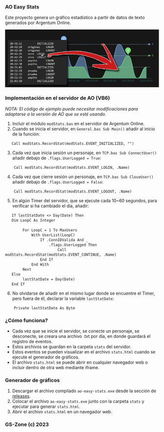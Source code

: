 ### AO Easy Stats

Este proyecto genera un gráfico estadístico a partir de datos de texto generados por Argentum Online.

![Image](https://raw.githubusercontent.com/jonathanhecl/ao-easy-stats/main/portada.png)

### Implementación en el servidor de AO (VB6)

_NOTA: El código de ejemplo puede necesitar modificaciones para adaptarse a la versión de AO que se esté usando._

1. Incluir el módulo `modStats.bas` en el servidor de Argentum Online.
2. Cuando se inicia el servidor, en `General.bas Sub Main()` añadir al inicio de la función:
````
   Call modStats.RecordStat(modStats.EVENT_INITIALIZED, "")
````
3. Cada vez que inicia sesión un personaje, en `TCP.bas Sub ConnectUser()` añadir debajo de `.flags.UserLogged = True`:
````
    Call modStats.RecordStat(modStats.EVENT_LOGIN, .Name)
````
4. Cada vez que cierre sesión un personaje, en `TCP.bas Sub CloseUser()` añadir debajo de `.flags.UserLogged = False`:
````
    Call modStats.RecordStat(modStats.EVENT_LOGOUT, .Name)
````
5. En algún Timer del servidor, que se ejecute cada 10~60 segundos, para verificar si ha cambiado el día, añadir:
````
   If lastStatDate <> Day(Date) Then
   Dim LoopC As Integer

        For LoopC = 1 To MaxUsers
            With UserList(LoopC)
                If .ConnIDValida And _
                    .flags.UserLogged Then
                        Call modStats.RecordStat(modStats.EVENT_CONTINUE, .Name)
                End If
            End With
        Next
   Else
        lastStatDate = Day(Date)
   End If
````
6. No olvidarse de añadir en el mismo lugar donde se encuentre el Timer, pero fuera de él, declarar la variable `lastStatDate`:
````
    Private lastStatDate As Byte
````

### ¿Cómo funciona?

* Cada vez que se inicie el servidor, se conecte un personaje, se desconecte, se creara una archivo .txt por día, en donde guardará el registro de eventos.
* Estos archivos se guardan en la carpeta `stats` del servidor.
* Estos eventos se pueden visualizar en el archivo `stats.html` cuando se ejecute el generador de gráficos.
* El archivo `stats.html` se puede abrir en cualquier navegador web o incluir dentro de otra web mediante iframe.

### Generador de gráficos

1. Descargar el archivo compilado `ao-easy-stats.exe` desde la sección de [releases](https://github.com/jonathanhecl/ao-easy-stats/releases).
2. Colocar el archivo `ao-easy-stats.exe` junto con la carpeta `stats` y ejecutar para generar `stats.html`.
3. Abrir el archivo `stats.html` en un navegador web.

### GS-Zone (c) 2023